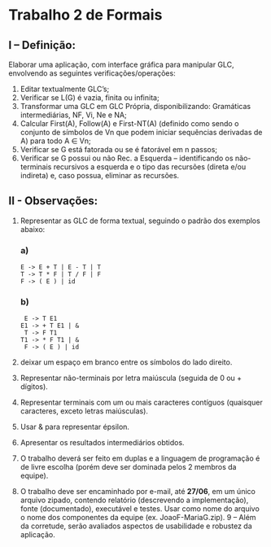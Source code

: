 # Trabalho 2 de Formais


## I – Definição:

Elaborar uma aplicação,
com interface gráfica para manipular GLC,
envolvendo as seguintes verificações/operações:
1. Editar textualmente GLC’s;
2. Verificar se L(G) é vazia, finita ou infinita;
3. Transformar uma GLC em GLC Própria,
   disponibilizando: Gramáticas intermediárias, NF, Vi, Ne e NA;
4. Calcular First(A),
   Follow(A) e First-NT(A) (definido como sendo o conjunto de símbolos de Vn que podem iniciar sequências derivadas de A) para todo A ∈ Vn;
5. Verificar se G está fatorada ou se é fatorável em n passos;
6. Verificar se G possui ou não Rec.
   a Esquerda – identificando os não-terminais recursivos a esquerda e o tipo das recursões (direta e/ou indireta) e, caso possua,
   eliminar as recursões.


## II - Observações:
1. Representar as GLC de forma textual, seguindo o padrão dos exemplos abaixo:
    ### a)
    ```
    E -> E + T | E - T | T
    T -> T * F | T / F | F
    F -> ( E ) | id
    ```

    ### b)
    ```
     E -> T E1
    E1 -> + T E1 | &
     T -> F T1
    T1 -> * F T1 | &
     F -> ( E ) | id
    ```
2. deixar um espaço em branco entre os símbolos do lado direito.
3. Representar não-terminais por letra maiúscula (seguida de 0 ou + dígitos).
4. Representar terminais com um ou mais caracteres contíguos (quaisquer caracteres,
   exceto letras maiúsculas).
5. Usar & para representar épsilon.
6. Apresentar os resultados intermediários obtidos.
7. O trabalho deverá ser feito em duplas e a linguagem de programação é de livre escolha (porém deve ser dominada pelos 2 membros da equipe).
8. O trabalho deve ser encaminhado por e-mail, até **27/06**,
   em um único arquivo zipado,
   contendo relatório (descrevendo a implementação), fonte (documentado),
   executável e testes.
   Usar como nome do arquivo o nome dos componentes da equipe (ex.
   JoaoF-MariaG.zip).
   9 – Além da corretude,
   serão avaliados aspectos de usabilidade e robustez da aplicação.
